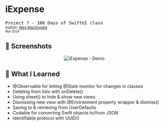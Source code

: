 <div align="left">
  <h1>iExpense</h1>
  <samp>Project 7 - 100 Days of SwiftUI class</samp>
  <br/>

  <sub>
    Author: <a href="https://github.com/wrmacdonald" target="_blank">Wes MacDonald</a>
    <br/>
    <small>Mar 2024</small>
  </sub>
</div>

## 📸 Screenshots
<div align="center">

![iExpense - Demo](./_Screenshots/Demo.gif)

</div>

## 📝 What I Learned
- @Observable for letting @State monitor for changes in classes
- Deleting from lists with onDelete()
- Using sheet() to hide & show new views
- Dismissing new view with @Environment property wrapper & dismiss()
- Saving to & retrieving from UserDefaults
- Codable for converting Swift objects to/from JSON
- Identifiable protocol with UUID()
